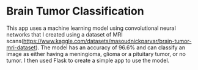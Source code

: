 # Brain Tumor Classification
This app uses a machine learning model using convolutional neural networks that I created using a dataset of MRI scans(https://www.kaggle.com/datasets/masoudnickparvar/brain-tumor-mri-dataset). The model has an accuracy of 96.6% and can classify an image as either having a meningioma, glioma or a pituitary tumor, or no tumor. I then used Flask to create a simple app to use the model.

